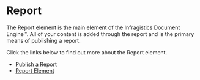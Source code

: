 ﻿<!--
|metadata|
{
    "fileName": "documentengine-report",
    "controlName": "Infragistics Document Library",
    "tags": ["Reporting"]
}
|metadata|
-->

# Report

The Report element is the main element of the Infragistics Document Engine™. All of your content is added through the report and is the primary means of publishing a report.

Click the links below to find out more about the Report element.

-   [Publish a Report](DocumentEngine-Publish-a-Report.html "Explains how to publish a report generated by the document engine.")
-   [Report Element](DocumentEngine-Report-Element.html "Explains the report element that is used by the document engine.")

 

 



